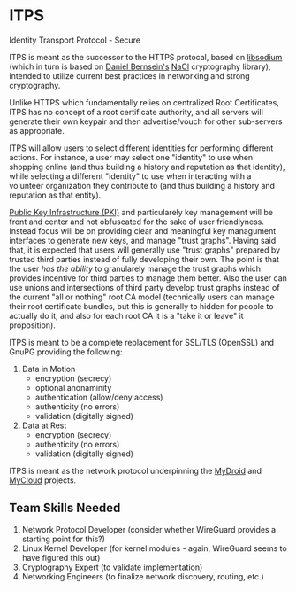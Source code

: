 # ITPS
Identity Transport Protocol - Secure

ITPS is meant as the successor to the HTTPS protocal, based on [libsodium](https://download.libsodium.org/doc/) (which in turn is based on [Daniel Bernsein's](https://en.wikipedia.org/wiki/Daniel_J._Bernstein) [NaCl](https://nacl.cr.yp.to/) cryptography library), intended to utilize current best practices in networking and strong cryptography.

Unlike HTTPS which fundamentally relies on centralized Root Certificates, ITPS has no concept of a root certificate authority, and all servers will generate their own keypair and then advertise/vouch for other sub-servers as appropriate.

ITPS will allow users to select different identities for performing different actions. For instance, a user may select one "identity" to use when shopping online (and thus building a history and reputation as that identity), while selecting a different "identity" to use when interacting with a volunteer organization they contribute to (and thus building a history and reputation as that entity).

[Public Key Infrastructure (PKI)](https://en.wikipedia.org/wiki/Public_key_infrastructure) and particularely key management will be front and center and not obfuscated for the sake of user friendlyness. Instead focus will be on providing clear and meaningful key managument interfaces to generate new keys, and manage "trust graphs". Having said that, it is expected that users will generally use "trust graphs" prepared by trusted third parties instead of fully developing their own. The point is that the user *has the ability* to granularely manage the trust graphs which provides incentive for third parties to manage them better. Also the user can use unions and intersections of third party develop trust graphs instead of the current "all or nothing" root CA model (technically users can manage their root certificate bundles, but this is generally to hidden for people to actually do it, and also for each root CA it is a "take it or leave" it proposition).

ITPS is meant to be a complete replacement for SSL/TLS (OpenSSL) and GnuPG providing the following:
1. Data in Motion
    * encryption (secrecy)
    * optional anonaminity
    * authentication (allow/deny access)
    * authenticity (no errors)
    * validation (digitally signed)
2. Data at Rest
    * encryption (secrecy)
    * authenticity (no errors)
    * validation (digitally signed)

ITPS is meant as the network protocol underpinning the [MyDroid](https://github.com/varasys/MyDroid) and [MyCloud](https://github.com/varasys/MyCloud) projects.

## Team Skills Needed
1. Network Protocol Developer (consider whether WireGuard provides a starting point for this?)
2. Linux Kernel Developer (for kernel modules - again, WireGuard seems to have figured this out)
3. Cryptography Expert (to validate implementation)
4. Networking Engineers (to finalize network discovery, routing, etc.)
